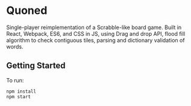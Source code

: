 # Quoned

Single-player reimplementation of a Scrabble-like board game. Built in React, Webpack, ES6, and CSS in JS, using Drag and drop API, flood fill algorithm to check contiguous tiles, parsing and dictionary validation of words. 

## Getting Started

To run:

```
npm install
npm start
```
